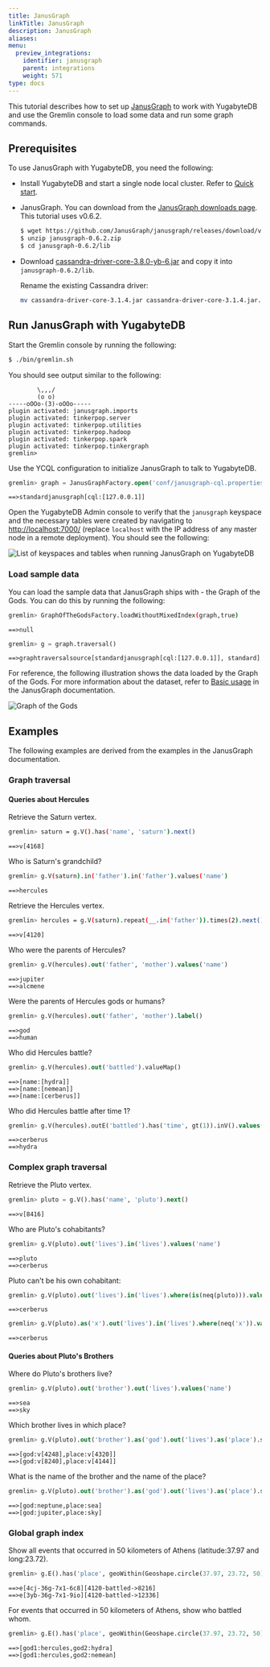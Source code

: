 ```yaml
---
title: JanusGraph
linkTitle: JanusGraph
description: JanusGraph
aliases:
menu:
  preview_integrations:
    identifier: janusgraph
    parent: integrations
    weight: 571
type: docs
---
```


This tutorial describes how to set up [JanusGraph](https://janusgraph.org/) to work with YugabyteDB and use the Gremlin console to load some data and run some graph commands.

## Prerequisites

To use JanusGraph with YugabyteDB, you need the following:

- Install YugabyteDB and start a single node local cluster. Refer to [Quick start](../../quick-start/).
- JanusGraph. You can download from the [JanusGraph downloads page](https://github.com/JanusGraph/janusgraph/releases). This tutorial uses v0.6.2.

  ```sh
  $ wget https://github.com/JanusGraph/janusgraph/releases/download/v0.6.2/janusgraph-0.6.2.zip
  $ unzip janusgraph-0.6.2.zip
  $ cd janusgraph-0.6.2/lib
  ```

- Download [cassandra-driver-core-3.8.0-yb-6.jar](https://repo1.maven.org/maven2/com/yugabyte/cassandra-driver-core/3.8.0-yb-6/cassandra-driver-core-3.8.0-yb-6.jar) and copy it into `janusgraph-0.6.2/lib`.

  Rename the existing Cassandra driver:

  ```sh
  mv cassandra-driver-core-3.1.4.jar cassandra-driver-core-3.1.4.jar.orig
  ```

## Run JanusGraph with YugabyteDB

Start the Gremlin console by running the following:

```sh
$ ./bin/gremlin.sh
```

You should see output similar to the following:

```output
        \,,,/
        (o o)
-----oOOo-(3)-oOOo-----
plugin activated: janusgraph.imports
plugin activated: tinkerpop.server
plugin activated: tinkerpop.utilities
plugin activated: tinkerpop.hadoop
plugin activated: tinkerpop.spark
plugin activated: tinkerpop.tinkergraph
gremlin>
```

Use the YCQL configuration to initialize JanusGraph to talk to YugabyteDB.

```sql
gremlin> graph = JanusGraphFactory.open('conf/janusgraph-cql.properties')
```

```output
==>standardjanusgraph[cql:[127.0.0.1]]
```

Open the YugabyteDB Admin console to verify that the `janusgraph` keyspace and the necessary tables were created by navigating to <http://localhost:7000/> (replace `localhost` with the IP address of any master node in a remote deployment). You should see the following:

![List of keyspaces and tables when running JanusGraph on YugabyteDB](/images/develop/ecosystem-integrations/janusgraph/yb-janusgraph-tables.png)

### Load sample data

You can load the sample data that JanusGraph ships with - the Graph of the Gods. You can do this by running the following:

```sh
gremlin> GraphOfTheGodsFactory.loadWithoutMixedIndex(graph,true)
```

```output
==>null
```

```sql
gremlin> g = graph.traversal()
```

```output
==>graphtraversalsource[standardjanusgraph[cql:[127.0.0.1]], standard]
```

For reference, the following illustration shows the data loaded by the Graph of the Gods. For more information about the dataset, refer to [Basic usage](https://docs.janusgraph.org/getting-started/basic-usage/) in the JanusGraph documentation.

![Graph of the Gods](/images/develop/ecosystem-integrations/janusgraph/graph-of-the-gods-2.png)

## Examples

The following examples are derived from the examples in the JanusGraph documentation.

### Graph traversal

#### Queries about Hercules

Retrieve the Saturn vertex.

```sh
gremlin> saturn = g.V().has('name', 'saturn').next()
```

```output
==>v[4168]
```

Who is Saturn's grandchild?

```sh
gremlin> g.V(saturn).in('father').in('father').values('name')
```

```output
==>hercules
```

Retrieve the Hercules vertex.

```sh
gremlin> hercules = g.V(saturn).repeat(__.in('father')).times(2).next()
```

```output
==>v[4120]
```

Who were the parents of Hercules?

```sql
gremlin> g.V(hercules).out('father', 'mother').values('name')
```

```output
==>jupiter
==>alcmene
```

Were the parents of Hercules gods or humans?

```sql
gremlin> g.V(hercules).out('father', 'mother').label()
```

```output
==>god
==>human
```

Who did Hercules battle?

```sql
gremlin> g.V(hercules).out('battled').valueMap()
```

```output
==>[name:[hydra]]
==>[name:[nemean]]
==>[name:[cerberus]]
```

Who did Hercules battle after time 1?

```sql
gremlin> g.V(hercules).outE('battled').has('time', gt(1)).inV().values('name')
```

```output
==>cerberus
==>hydra
```

### Complex graph traversal

Retrieve the Pluto vertex.

```sql
gremlin> pluto = g.V().has('name', 'pluto').next()
```

```output
==>v[8416]
```

Who are Pluto's cohabitants?

```sql
gremlin> g.V(pluto).out('lives').in('lives').values('name')
```

```output
==>pluto
==>cerberus
```

Pluto can't be his own cohabitant:

```sql
gremlin> g.V(pluto).out('lives').in('lives').where(is(neq(pluto))).values('name')
```

```output
==>cerberus
```

```sql
gremlin> g.V(pluto).as('x').out('lives').in('lives').where(neq('x')).values('name')
```

```output
==>cerberus
```

#### Queries about Pluto's Brothers

Where do Pluto's brothers live?

```sql
gremlin> g.V(pluto).out('brother').out('lives').values('name')
```

```output
==>sea
==>sky
```

Which brother lives in which place?

```sql
gremlin> g.V(pluto).out('brother').as('god').out('lives').as('place').select('god', 'place')
```

```output
==>[god:v[4248],place:v[4320]]
==>[god:v[8240],place:v[4144]]
```

What is the name of the brother and the name of the place?

```sql
gremlin> g.V(pluto).out('brother').as('god').out('lives').as('place').select('god', 'place').by('name')
```

```output
==>[god:neptune,place:sea]
==>[god:jupiter,place:sky]
```

### Global graph index

Show all events that occurred in 50 kilometers of Athens (latitude:37.97 and long:23.72).

```sql
gremlin> g.E().has('place', geoWithin(Geoshape.circle(37.97, 23.72, 50)))
```

```output
==>e[4cj-36g-7x1-6c8][4120-battled->8216]
==>e[3yb-36g-7x1-9io][4120-battled->12336]
```

For events that occurred in 50 kilometers of Athens, show who battled whom.

```sql
gremlin> g.E().has('place', geoWithin(Geoshape.circle(37.97, 23.72, 50))).as('source').inV().as('god2').select('source').outV().as('god1').select('god1', 'god2').by('name')
```

```output
==>[god1:hercules,god2:hydra]
==>[god1:hercules,god2:nemean]
```
